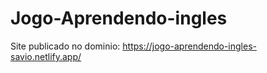 # Jogo-Aprendendo-ingles
 
Site publicado no dominio: https://jogo-aprendendo-ingles-savio.netlify.app/
